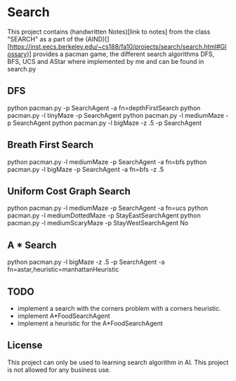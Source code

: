 # Search

This project contains (handwritten Notes)[link to notes] from the class "SEARCH" as a part of the (AIND)[]
[https://inst.eecs.berkeley.edu/~cs188/fa10/projects/search/search.html#Glossary)] provides a pacman game, the different search algorithms 
DFS, BFS, UCS and AStar where implemented by me and can be found in search.py

## DFS
python pacman.py -p SearchAgent -a fn=depthFirstSearch
python pacman.py -l tinyMaze -p SearchAgent
python pacman.py -l mediumMaze -p SearchAgent
python pacman.py -l bigMaze -z .5 -p SearchAgent

## Breath First Search
python pacman.py -l mediumMaze -p SearchAgent -a fn=bfs
python pacman.py -l bigMaze -p SearchAgent -a fn=bfs -z .5

## Uniform Cost Graph Search 
python pacman.py -l mediumMaze -p SearchAgent -a fn=ucs
python pacman.py -l mediumDottedMaze -p StayEastSearchAgent
python pacman.py -l mediumScaryMaze -p StayWestSearchAgent
No

## A * Search
python pacman.py -l bigMaze -z .5 -p SearchAgent -a fn=astar,heuristic=manhattanHeuristic 

## TODO
- implement a search with the corners problem with a corners heuristic.
- implement A*FoodSearchAgent
- implement a heuristic for the A*FoodSearchAgent

## License
This project can only be used to learning search algorithm in AI.
This project is not allowed for any business use.

